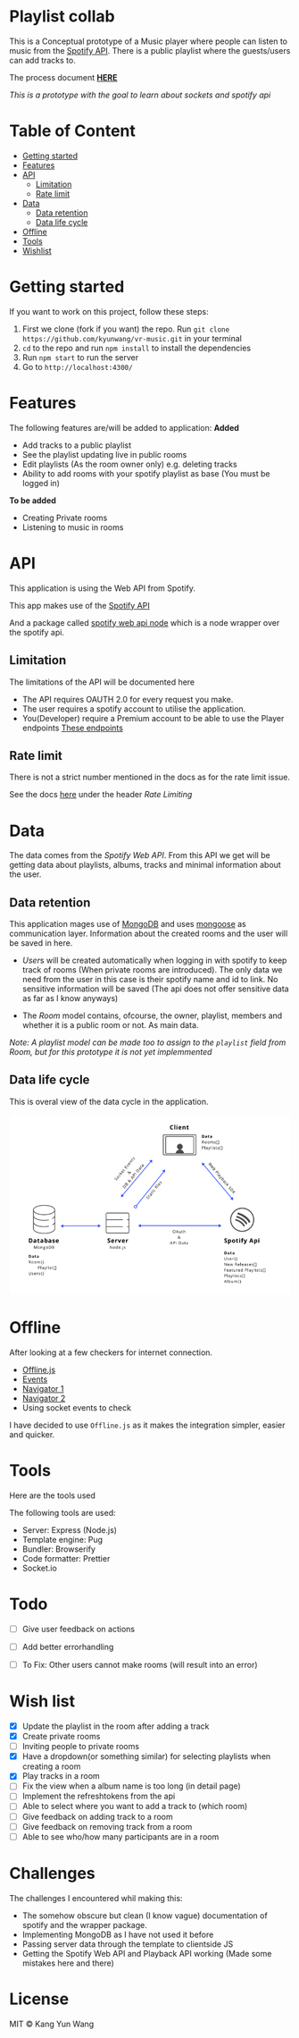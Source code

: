 # Playlist collab
This is a Conceptual prototype of a Music player where people can listen to music from the [Spotify API][api]. There is a public playlist where the guests/users can add tracks to.

The process document **[HERE](process.md)**

*This is a prototype with the goal to learn about sockets and spotify api*

# Table of Content
- [Getting started](#getting-started)
- [Features](#features)
- [API](#api)
	- [Limitation](#limitation)
	- [Rate limit](#rate-limit)
- [Data](#data)
	- [Data retention](#data-retention)
	- [Data life cycle](#data-life-cycle)
- [Offline](#offline)
- [Tools](#tools)
- [Wishlist](#wish-list)


# Getting started
If you want to work on this project, follow these steps:
1. First we clone (fork if you want) the repo.
	Run `git clone https://github.com/kyunwang/vr-music.git` in your terminal
2. `cd` to the repo and run `npm install` to install the dependencies
3. Run `npm start` to run the server
4. Go to `http://localhost:4300/`

# Features
The following features are/will be added to application:
**Added**
- Add tracks to a public playlist
- See the playlist updating live in public rooms
- Edit playlists (As the room owner only) e.g. deleting tracks
- Ability to add rooms with your spotify playlist as base (You must be logged in)

**To be added**
- Creating Private rooms
- Listening to music in rooms
<!-- Implemented but need to test with spotify users) -->


# API
This application is using the Web API from Spotify. 

This app makes use of the [Spotify API][api]

And a package called [spotify web api node](http://michaelthelin.se/spotify-web-api-node/) which is a node wrapper over the spotify api.


## Limitation
The limitations of the API will be documented here

- The API requires OAUTH 2.0 for every request you make.
- The user requires a spotify account to utilise the application.
- You(Developer) require a Premium account to be able to use the Player endpoints [These endpoints](https://beta.developer.spotify.com/console/player/)

## Rate limit
There is not a strict number mentioned in the docs as for the rate limit issue.

See the docs [here](https://beta.developer.spotify.com/documentation/web-api/) under the header *Rate Limiting*

# Data
The data comes from the *Spotify Web API*. From this API we get will be getting data about playlists, albums, tracks and minimal information about the user.

## Data retention
This application mages use of [MongoDB][mongodb] and uses [mongoose][mongoose] as communication layer. Information about the created rooms and the user will be saved in here.

- *User*s will be created automatically when logging in with spotify to keep track of rooms (When private rooms are introduced). The only data we need from the user in this case is their spotify name and id to link. No sensitive information will be saved (The api does not offer sensitive data as far as I know anyways)

- The *Room* model contains, ofcourse, the owner, playlist, members and whether it is a public room or not. As main data.

*Note: A playlist model can be made too to assign to the `playlist` field from Room, but for this prototype it is not yet implemmented*

## Data life cycle
This is overal view of the data cycle in the application.

![](doc/images/cycle.png)

# Offline
After looking at a few checkers for internet connection.

- [Offline.js](http://github.hubspot.com/offline/docs/welcome/)
- [Events](https://robertnyman.com/html5/offline/online-offline-events.html)
- [Navigator 1](http://qnimate.com/detecting-if-browser-is-online-or-offline-using-javascript/)
- [Navigator 2](https://davidwalsh.name/detecting-online)
- Using socket events to check

I have decided to use `Offline.js` as it makes the integration simpler, easier and quicker.


# Tools

Here are the tools used

The following tools are used:
- Server: Express (Node.js)
- Template engine: Pug
- Bundler: Browserify
- Code formatter: Prettier
- Socket.io

# Todo
- [ ] Give user feedback on actions
- [ ] Add better errorhandling

- [ ] To Fix: Other users cannot make rooms (will result into an error)

# Wish list
- [x] Update the playlist in the room after adding a track
- [x] Create private rooms
- [ ] Inviting people to private rooms
- [x] Have a dropdown(or something similar) for selecting playlists when creating a room
- [x] Play tracks in a room
- [ ] Fix the view when a album name is too long (in detail page)
- [ ] Implement the refreshtokens from the api
- [ ] Able to select where you want to add a track to (which room)
- [ ] Give feedback on adding track to a room
- [ ] Give feedback on removing track from a room
- [ ] Able to see who/how many participants are in a room

# Challenges
The challenges I encountered whil making this:
- The somehow obscure but clean (I know vague) documentation of spotify and the wrapper package.
- Implementing MongoDB as I have not used it before
- Passing server data through the template to clientside JS
- Getting the Spotify Web API and Playback API working (Made some mistakes here and there)

# License
MIT © Kang Yun Wang

[api]: https://developer.spotify.com/web-api/
[mongodb]: https://www.mongodb.com/
[mongoose]: http://mongoosejs.com/
